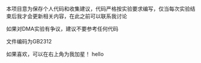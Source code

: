 本项目意为保存个人代码和收集建议，代码严格按实验要求编写，仅当每次实验结束后我才会更新相关内容，在此之前可以联系我讨论

如果对DMA实验有争议，建议不要参考任何代码

文件编码为GB2312


如果喜欢，可以在右上角为我加星！
hello
